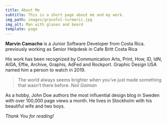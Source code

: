 ```yaml
---
title: About Me
subtitle: This is a short page about me and my work.
img_path: images/graceful-turmeric.jpg
img_alt: Man with glases and beard
template: page
---
```

**Marvin Camacho** is a Junior Software Developer from Costa Rica. previously working as Senior Helpdesk in Cafe Britt Costa Rica

His work has been recognized by Communication Arts, Print, How, ID, IdN, AIGA, Effie, Archive, Graphis, AdFed and Rockport. Graphic Design USA named him a person to watch in 2019.

> The world always seems brighter when you’ve just made something that wasn’t there before. <cite>Neil Gaiman</cite>

As a hobby, John Doe authors the most influential design blog in Sweden with over 100,000 page views a month. He lives in Stockholm with his beautiful wife and two boys.

*Thank You for reading!*
